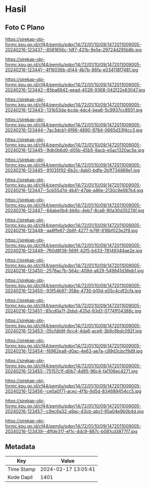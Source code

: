 # Hasil

## Foto C Plano

https://sirekap-obj-formc.kpu.go.id/cf44/pemilu/pdpr/14/72/01/10/09/1472011009005-20240216-123437--8581656c-1df7-431b-9e5e-29724d295b8b.jpg

https://sirekap-obj-formc.kpu.go.id/cf44/pemilu/pdpr/14/72/01/10/09/1472011009005-20240216-123441--4f16036b-d144-4b7b-86fa-e034118f7481.jpg

https://sirekap-obj-formc.kpu.go.id/cf44/pemilu/pdpr/14/72/01/10/09/1472011009005-20240216-123442--85ba6842-eead-4028-9368-042f22e83047.jpg

https://sirekap-obj-formc.kpu.go.id/cf44/pemilu/pdpr/14/72/01/10/09/1472011009005-20240216-123443--131b53da-bcda-4dc4-bea6-5c9937cc8931.jpg

https://sirekap-obj-formc.kpu.go.id/cf44/pemilu/pdpr/14/72/01/10/09/1472011009005-20240216-123444--7ac3dcb1-6f96-4890-9784-0665d33f4cc3.jpg

https://sirekap-obj-formc.kpu.go.id/cf44/pemilu/pdpr/14/72/01/10/09/1472011009005-20240216-123445--9db0b6d0-d05b-45b5-8acb-e5ac1320ac5e.jpg

https://sirekap-obj-formc.kpu.go.id/cf44/pemilu/pdpr/14/72/01/10/09/1472011009005-20240216-123445--91035f92-6b2c-4ab0-bdfa-2b1f734889e1.jpg

https://sirekap-obj-formc.kpu.go.id/cf44/pemilu/pdpr/14/72/01/10/09/1472011009005-20240216-123447--5cb55d7d-4b41-47bb-a86e-2130c9e687b4.jpg

https://sirekap-obj-formc.kpu.go.id/cf44/pemilu/pdpr/14/72/01/10/09/1472011009005-20240216-123447--64abe0b4-bb6c-4eb7-8ca6-90a30d35274f.jpg

https://sirekap-obj-formc.kpu.go.id/cf44/pemilu/pdpr/14/72/01/10/09/1472011009005-20240216-123448--aa8ffe67-2b6f-4277-b76f-616bf023e2f9.jpg

https://sirekap-obj-formc.kpu.go.id/cf44/pemilu/pdpr/14/72/01/10/09/1472011009005-20240216-123449--760d8f38-569f-42f5-b433-78149344ae2e.jpg

https://sirekap-obj-formc.kpu.go.id/cf44/pemilu/pdpr/14/72/01/10/09/1472011009005-20240216-123450--2576ac7b-564c-409d-a629-549841d36eb1.jpg

https://sirekap-obj-formc.kpu.go.id/cf44/pemilu/pdpr/14/72/01/10/09/1472011009005-20240216-123450--93f54b97-358e-4730-b10d-e55c4cdf2cfa.jpg

https://sirekap-obj-formc.kpu.go.id/cf44/pemilu/pdpr/14/72/01/10/09/1472011009005-20240216-123451--85cd0a7f-2bbd-435d-93d3-0774ff04388c.jpg

https://sirekap-obj-formc.kpu.go.id/cf44/pemilu/pdpr/14/72/01/10/09/1472011009005-20240216-123453--05cfdb9f-6cc4-4da6-ace6-3b9c6bdc092f.jpg

https://sirekap-obj-formc.kpu.go.id/cf44/pemilu/pdpr/14/72/01/10/09/1472011009005-20240216-123454--f6962ea9-d0ac-4e63-ae7a-c89d3cbcf9d9.jpg

https://sirekap-obj-formc.kpu.go.id/cf44/pemilu/pdpr/14/72/01/10/09/1472011009005-20240216-123455--75157c1f-d0b7-4d95-96c4-fa1106ec4271.jpg

https://sirekap-obj-formc.kpu.go.id/cf44/pemilu/pdpr/14/72/01/10/09/1472011009005-20240216-123456--ce0a0f71-acec-4f1b-9d5d-834689454cc5.jpg

https://sirekap-obj-formc.kpu.go.id/cf44/pemilu/pdpr/14/72/01/10/09/1472011009005-20240216-123457--c9ec6a32-a9ac-43cb-abc1-95a04e9b0b4d.jpg

https://sirekap-obj-formc.kpu.go.id/cf44/pemilu/pdpr/14/72/01/10/09/1472011009005-20240216-123439--4ffde317-ef1c-4dc9-887c-b081cd3877f7.jpg


## Metadata

| Key        | Value               |
| ---------- | ------------------- |
| Time Stamp | 2024-02-17 13:05:41 |
| Kode Dapil | 1401                |



